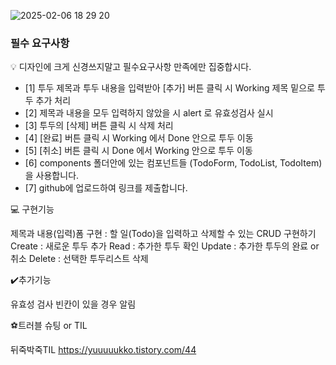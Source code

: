 ![2025-02-06 18 29 20](https://github.com/user-attachments/assets/3e066526-6c17-4a1a-98df-6a6db1d326d3)

### 필수 요구사항

💡 디자인에 크게 신경쓰지말고 필수요구사항 만족에만 집중합시다.

- [1] 투두 제목과 투두 내용을 입력받아 [추가] 버튼 클릭 시 Working 제목 밑으로 투두 추가 처리
- [2] 제목과 내용을 모두 입력하지 않았을 시 alert 로 유효성검사 실시
- [3] 투두의 [삭제] 버튼 클릭 시 삭제 처리
- [4] [완료] 버튼 클릭 시 Working 에서 Done 안으로 투두 이동
- [5] [취소] 버튼 클릭 시 Done 에서 Working 안으로 투두 이동
- [6] components 폴더안에 있는 컴포넌트들 (TodoForm, TodoList, TodoItem)을 사용합니다.
- [7] github에 업로드하여 링크를 제출합니다.

💻 구현기능

제목과 내용(입력)폼 구현 : 할 일(Todo)을 입력하고 삭제할 수 있는 CRUD 구현하기
Create : 새로운 투두 추가
Read : 추가한 투두 확인
Update : 추가한 투두의 완료 or 취소
Delete : 선택한 투두리스트 삭제

✔️추가기능

유효성 검사
빈칸이 있을 경우 알림

⚽트러블 슈팅 or TIL

뒤죽박죽TIL https://yuuuuukko.tistory.com/44
